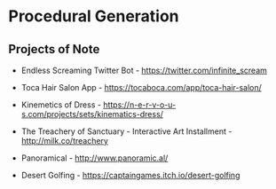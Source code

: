 # Procedural Generation  

## Projects of Note

- Endless Screaming Twitter Bot - https://twitter.com/infinite_scream

- Toca Hair Salon App - https://tocaboca.com/app/toca-hair-salon/

- Kinemetics of Dress - https://n-e-r-v-o-u-s.com/projects/sets/kinematics-dress/

- The Treachery of Sanctuary - Interactive Art Installment - http://milk.co/treachery

- Panoramical - http://www.panoramic.al/

- Desert Golfing - https://captaingames.itch.io/desert-golfing
